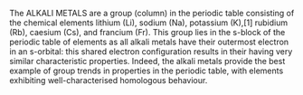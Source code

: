 The ALKALI METALS are a group (column) in the periodic table consisting of the chemical elements lithium (Li), sodium (Na), potassium (K),[1] rubidium (Rb), caesium (Cs), and francium (Fr). This group lies in the s-block of the periodic table of elements as all alkali metals have their outermost electron in an s-orbital: this shared electron configuration results in their having very similar characteristic properties. Indeed, the alkali metals provide the best example of group trends in properties in the periodic table, with elements exhibiting well-characterised homologous behaviour.
